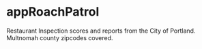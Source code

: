 # appRoachPatrol
Restaurant Inspection scores and reports from the City of Portland.  Multnomah county zipcodes covered.
